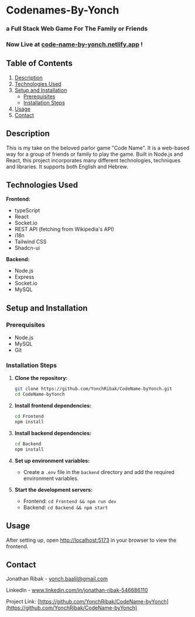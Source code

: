 # Codenames-By-Yonch

### a Full Stack Web Game For The Family or Friends

### Now Live at [code-name-by-yonch.netlify.app](https://code-name-by-yonch.netlify.app/) !

## Table of Contents

1. [Description](#description)
2. [Technologies Used](#technologies-used)
3. [Setup and Installation](#setup-and-installation)
   - [Prerequisites](#prerequisites)
   - [Installation Steps](#installation-steps)
4. [Usage](#usage)
5. [Contact](#contact)

## Description

This is my take on the beloved parlor game "Code Name".
It is a web-based way for a group of friends or family to play the game.
Built in Node.js and React, this project incorporates many different technologies, techniques and libraries.
It supports both English and Hebrew.

## Technologies Used

**Frontend:**

- typeScript
- React
- Socket.io
- REST API (fetching from Wikipedia's API)
- i18n
- Tailwind CSS
- Shadcn-ui

**Backend:**

- Node.js
- Express
- Socket.io
- MySQL

## Setup and Installation

### Prerequisites

- Node.js
- MySQL
- Git

### Installation Steps

1. **Clone the repository:**

   ```sh
   git clone https://github.com/YonchRibak/CodeName-byYonch.git
   cd CodeName-byYonch
   ```

2. **Install frontend dependencies:**

   ```sh
   cd Frontend
   npm install
   ```

3. **Install backend dependencies:**

   ```sh
   cd Backend
   npm install
   ```

4. **Set up environment variables:**

   - Create a `.env` file in the `backend` directory and add the required environment variables.

5. **Start the development servers:**
   - Frontend: `cd Frontend && npm run dev`
   - Backend: `cd Backend && npm start`

## Usage

After setting up, open [http://localhost:5173](http://localhost:5173) in your browser to view the frontend.

## Contact

Jonathan Ribak - [yonch.baalil@gmail.com](mailto:yonch.baalil@gmail.com)

LinkedIn - www.linkedin.com/in/jonathan-ribak-546686110

Project Link: [https://github.com/YonchRibak/CodeName-byYonch](https://github.com/YonchRibak/CodeName-byYonch)
